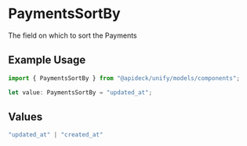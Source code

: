 # PaymentsSortBy

The field on which to sort the Payments

## Example Usage

```typescript
import { PaymentsSortBy } from "@apideck/unify/models/components";

let value: PaymentsSortBy = "updated_at";
```

## Values

```typescript
"updated_at" | "created_at"
```